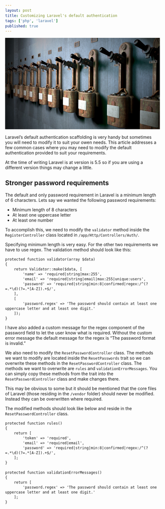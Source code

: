 ```yaml
---
layout: post
title: Customizing Laravel's default authentication
tags: ['php', 'laravel']
published: true
---
```


![Levers](/img/lever.jpg "Levers")

Laravel’s default authentication scaffolding is very handy but sometimes you will need to modify it to suit your owen needs. This article addresses a few common cases where you may need to modify the default authentication provided to suit your requirements.

At the time of writing Laravel is at version is 5.5 so if you are using a different version things may change a little.

## Stronger password requirements

The default and only password requirement in Laravel is a minimum length of 6 characters. Lets say we wanted the following password requirements:
* Minimum length of 8 characters
* At least one uppercase letter
* At least one number

To accomplish this, we need to modify the `validator` method inside the `RegisterController` class located in `/app/Http/Controllers/Auth/`. 

Specifying minimum length is very easy. For the other two requirements we have to use regex. The validation method should look like this:

```
protected function validator(array $data)
{
    return Validator::make($data, [
        'name' => 'required|string|max:255',
        'email' => 'required|string|email|max:255|unique:users',
        'password' => 'required|string|min:8|confirmed|regex:/^(?=.*\d)(?=.*[A-Z]).+$/',
    ],
    [
        'password.regex' => 'The password should contain at least one uppercase letter and at least one digit.'
    ]);
}
```

I have also added a custom message for the regex component of the password field to let the user know what is required. Without the custom error message the default message for the regex is “The password format is invalid.”

We also need to modify the `ResetPasswordController` class. The methods we want to modify are located inside the `ResetPasswords` trait so we can overwrite these methods in the `ResetPasswordController` class. The methods we want to overwrite are `rules` and `validationErrorMessages`. You can simply copy these methods from the trait into the `ResetPasswordController` class and make changes there.

This may be obvious to some but it should be mentioned that the core files of Laravel (those residing in the `/vendor` folder) should never be modified. Instead they can be overwritten where required.

The modified methods should look like below and reside in the `ResetPasswordController` class.

```
protected function rules()
{
    return [
        'token' => 'required',
        'email' => 'required|email',
        'password' => 'required|string|min:8|confirmed|regex:/^(?=.*\d)(?=.*[A-Z]).+$/',
    ];
}

protected function validationErrorMessages()
{
    return [
        'password.regex' => 'The password should contain at least one uppercase letter and at least one digit.'
    ];
}
```

